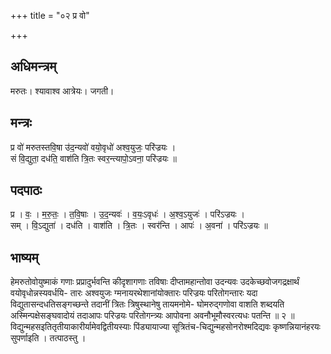 +++
title = "०२ प्र वो"

+++
## अधिमन्त्रम्
मरुतः। श्यावाश्व आत्रेयः। जगती।

## मन्त्रः
प्र वो॑ मरुतस्तवि॒षा उ॑द॒न्यवो॑ वयो॒वृधो॑ अश्व॒युजः॒ परि॑ज्रयः ।  
सं वि॒द्युता॒ दध॑ति॒ वाश॑ति त्रि॒तः स्वर॒न्त्यापो॒ऽवना॒ परि॑ज्रयः ॥

## पदपाठः
प्र । वः॒ । म॒रु॒तः॒ । त॒वि॒षाः । उ॒द॒न्यवः॑ । व॒यः॒ऽवृधः॑ । अ॒श्व॒ऽयुजः॑ । परि॑ऽज्रयः ।  
सम् । वि॒ऽद्युता॑ । दध॑ति । वाश॑ति । त्रि॒तः । स्वर॑न्ति । आपः॑ । अ॒वना॑ । परि॑ऽज्रयः ॥

## भाष्यम्
हेमरुतोवोयुष्माकं गणाः प्रप्रादुर्भवन्ति कीदृशागणाः तविषाः दीप्तामहान्तोवा उदन्यवः उदकेच्छवोजगद्रक्षार्थं वयोवृधोन्नस्यवर्धयि- तारः अश्वयुजः ग्मनायरथेशानांयोक्तारः परिज्रयः परितोगन्तारः यदा विद्युतासन्दधतिसङ्गच्छन्ते तदानीं त्रितः त्रिषुस्थानेषु तायमनोमे- घोमरुद्गणोवा वाशति शब्दयति अस्मिन्पक्षेसङ्घवादोयं तदाआपः परिज्रयः परितोगन्त्र्यः आपोवना अवनौभूमौस्वरत्यधः पतन्ति ॥ २ ॥विद्युन्महसइतितृतीयाकारीर्यामेवद्वितीयस्याः पिंड्यायाज्या सूत्रितंच-चिद्युन्महसोनरोश्मदिद्यवः कृष्णन्नियानंहरयः सुपर्णाइति । तत्पाठस्तु ।